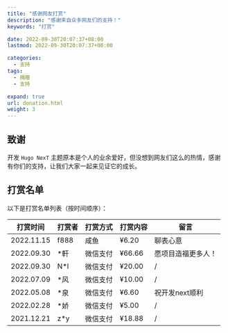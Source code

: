 ```yaml
---
title: "感谢网友打赏"
description: "感谢来自众多网友们的支持！"
keywords: "打赏"

date: 2022-09-30T20:07:37+08:00
lastmod: 2022-09-30T20:07:37+08:00

categories:
  - 支持
tags:
  - 捐赠
  - 支持

expand: true
url: donation.html
weight: 3
---
```


## 致谢

开发 `Hugo NexT` 主题原本是个人的业余爱好，但没想到网友们这么的热情，感谢有你们的支持，让我们大家一起来见证它的成长。

## 打赏名单

以下是打赏名单列表（按时间顺序）：

| 打赏时间 | 打赏者 | 打赏方式 | 打赏内容 | 留言 |
| :-------: | ------ | ------ | ---- | ---- |
| 2022.11.15 | f888 | 咸鱼 | ¥6.20 | 聊表心意 |
| 2022.09.30 | *軒 | 微信支付 | ¥66.66 | 愿项目造福更多人！ |
| 2022.09.30 | N*l | 微信支付 | ¥20.00 | / |
| 2022.07.09 | *风 | 微信支付 | ¥10.00 | / |
| 2022.05.08 | *泉 | 微信支付 | ¥6.60 | 祝开发next顺利 |
| 2022.02.28 | *娇 | 微信支付 | ¥5.00 | / |
| 2021.12.21 | z*y | 微信支付 | ¥18.88 | / |
